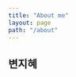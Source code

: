 ```yaml
---
title: "About me"
layout: page
path: "/about"
---
```


## 변지혜
<!-- 웹프론트엔드
HTML/CSS
JAVASCRIPT 
REACT

### 지향하는 것
1. 생각대로 사는것. 사는대로 생각하지 말고
2. 단단한 삶의 철학
3. 사랑
4. 반복과 숙달
5. 행동력
6. 경험, 공부, 책
7. 미니멀리즘 -->

<!-- 현재 웹 개발을 시작 하고 있으며, 새로운 것을 배우는것을 좋아하며, 프론트엔드와 백엔드 둘다 잘하고 싶은 욕심이 있습니다.  <u>**또렷한 기억력보다 흐릿한 잉크가 오래 간다.**</u> 라는 중국 속담을 보고 배운것을 정리해야 겠다는 생각이 들었습니다.

정리한 내용 중 잘못된 내용이 있을 경우 알려주시면 감사하겠습니다.

> Technical Skills Summary
* Frontend: React  
* Backend:  
  Node.js – Express, Sequelize  
  Java – Spring  
  Database:  PostgreSQL, MySQL  
  ETC: aws, graphql, docker -->
